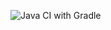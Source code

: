 ![Java CI with Gradle](https://github.com/bhos-qa/lab-3-aCloverophile/actions/workflows/build.yml/badge.svg)

